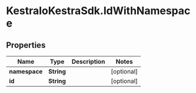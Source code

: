 # KestraIoKestraSdk.IdWithNamespace

## Properties

Name | Type | Description | Notes
------------ | ------------- | ------------- | -------------
**namespace** | **String** |  | [optional] 
**id** | **String** |  | [optional] 


